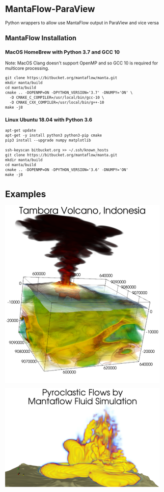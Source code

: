 # MantaFlow-ParaView

Python wrappers to allow use MantaFlow output in ParaView and vice versa

## MantaFlow Installation

### MacOS HomeBrew with Python 3.7 and GCC 10

Note: MacOS Clang doesn't support OpenMP and so GCC 10 is required for multicore processing.

```
git clone https://bitbucket.org/mantaflow/manta.git
mkdir manta/build
cd manta/build
cmake .. -DOPENMP=ON -DPYTHON_VERSION='3.7' -DNUMPY='ON' \
  -D CMAKE_C_COMPILER=/usr/local/bin/gcc-10 \
  -D CMAKE_CXX_COMPILER=/usr/local/bin/g++-10
make -j8
```

### Linux Ubuntu 18.04 with Python 3.6

```
apt-get update
apt-get -y install python3 python3-pip cmake
pip3 install --upgrade numpy matplotlib

ssh-keyscan bitbucket.org >> ~/.ssh/known_hosts
git clone https://bitbucket.org/mantaflow/manta.git
mkdir manta/build
cd manta/build
cmake .. -DOPENMP=ON -DPYTHON_VERSION='3.6' -DNUMPY='ON'
make -j8
```


# Examples

![Tambora Volcano Plume Simulation](Tambora%20Volcano%20Plume%20Simulation.png)

![Pyroclastic Flow Model](plume_adaptDt/plume_adaptDt.jpeg)
